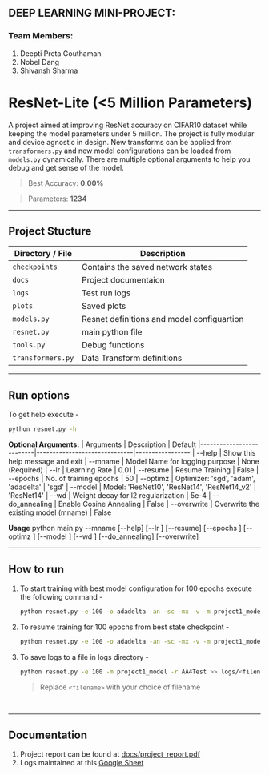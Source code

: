 
## DEEP LEARNING MINI-PROJECT:

### Team Members:
1) Deepti Preta Gouthaman
2) Nobel Dang
3) Shivansh Sharma

# **ResNet-Lite (<5 Million Parameters)**

A project aimed at improving ResNet accuracy on CIFAR10 dataset while keeping the model parameters under 5 million. The project is fully modular and device agnostic in design. New transforms can be applied from `transformers.py` and new model configurations can be loaded from `models.py` dynamically. There are multiple optional arguments to help you debug and get sense of the model.

> Best Accuracy: **0.00%**

> Parameters: **1234**

---
## **Project Stucture**

|Directory / File     | Description                                 |
|---------------------|---------------------------------------------|
|`checkpoints`        | Contains the saved network states           |
|`docs`               | Project documentaion                        |
|`logs`               | Test run logs                               |
|`plots`              | Saved plots                                 |
|`models.py`          | Resnet definitions and model configuartion  |
|`resnet.py`          | main python file                            |
|`tools.py`           | Debug functions                             |
|`transformers.py`    | Data Transform definitions                  |

---
## **Run options**

To get help execute -
```bash
python resnet.py -h
```

**Optional Arguments:**
| Arguments                | Description                  | Default
|--------------------------|------------------------------|-----------------
| --help | Show this help message and exit
| --mname | Model Name for logging purpose | None (Required)
| --lr | Learning Rate | 0.01
| --resume | Resume Training | False
| --epochs | No. of training epochs | 50
| --optimz | Optimizer: 'sgd', 'adam', 'adadelta' | 'sgd'
| --model | Model: 'ResNet10', 'ResNet14', 'ResNet14_v2' | 'ResNet14'
| --wd | Weight decay for l2 regularization | 5e-4
| --do_annealing | Enable Cosine Annealing | False
| --overwrite | Overwrite the existing model (mname) | False



**Usage**
python main.py --mname <str> [--help] [--lr <float>] [--resume] [--epochs <int>] [--optimz <str>] [--model <str>] [--wd <float>] [--do_annealing] [--overwrite]

---
## **How to run**

1. To start training with best model configuration for 100 epochs execute the following command -
    ```bash
    python resnet.py -e 100 -o adadelta -an -sc -mx -v -m project1_model
    ```

2. To resume training  for 100 epochs from best state checkpoint -
    ```bash
    python resnet.py -e 100 -o adadelta -an -sc -mx -v -m project1_model -r AA4Test
    ```
3. To save logs to a file in logs directory -
    ```bash
    python resnet.py -e 100 -m project1_model -r AA4Test >> logs/<filename>.log
    ```
    > Replace `<filename>` with your choice of filename

</br>

---
## **Documentation**

1. Project report can be found at [docs/project_report.pdf](https://github.com/95anantsingh/NYU-ResNet-On-Steroids/tree/main/docs/project_report.pdf)
2. Logs maintained at this [Google Sheet](https://docs.google.com/spreadsheets/d/1nRBr6NUiwAlOIIo7suecOdHwUBimqH-jmur7WVYfs0w/edit?usp=sharing)


